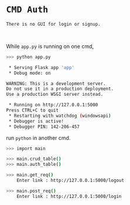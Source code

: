# `CMD Auth`

    There is no GUI for login or signup.

<br>

While `app.py` is running on one cmd, 

```bash
>>> python app.py

 * Serving Flask app 'app'
 * Debug mode: on

WARNING: This is a development server.
Do not use it in a production deployment.
Use a production WSGI server instead.

 * Running on http://127.0.0.1:5000
Press CTRL+C to quit
 * Restarting with watchdog (windowsapi)
 * Debugger is active!
 * Debugger PIN: 142-206-457
```

run `python` in another cmd.

```bash
>>> import main

>>> main.crud_table()
>>> main.auth_table()

>>> main.get_req()
    Enter link : http://127.0.0.1:5000/logout

>>> main.post_req()
    Enter link : http://127.0.0.1:5000/login
```
